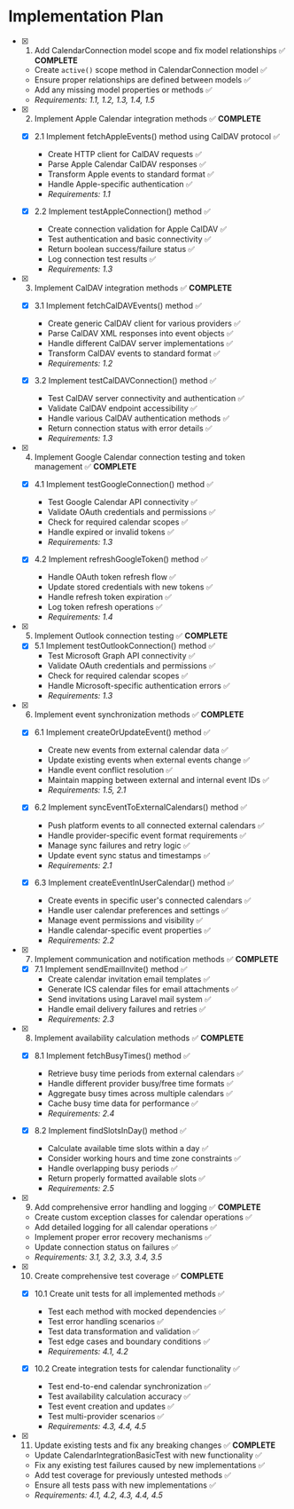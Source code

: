 # Implementation Plan

- [x] 1. Add CalendarConnection model scope and fix model relationships ✅ **COMPLETE**
  - Create `active()` scope method in CalendarConnection model ✅
  - Ensure proper relationships are defined between models ✅
  - Add any missing model properties or methods ✅
  - _Requirements: 1.1, 1.2, 1.3, 1.4, 1.5_

- [x] 2. Implement Apple Calendar integration methods ✅ **COMPLETE**
  - [x] 2.1 Implement fetchAppleEvents() method using CalDAV protocol ✅
    - Create HTTP client for CalDAV requests ✅
    - Parse Apple Calendar CalDAV responses ✅
    - Transform Apple events to standard format ✅
    - Handle Apple-specific authentication ✅
    - _Requirements: 1.1_

  - [x] 2.2 Implement testAppleConnection() method ✅
    - Create connection validation for Apple CalDAV ✅
    - Test authentication and basic connectivity ✅
    - Return boolean success/failure status ✅
    - Log connection test results ✅
    - _Requirements: 1.3_

- [x] 3. Implement CalDAV integration methods ✅ **COMPLETE**
  - [x] 3.1 Implement fetchCalDAVEvents() method ✅
    - Create generic CalDAV client for various providers ✅
    - Parse CalDAV XML responses into event objects ✅
    - Handle different CalDAV server implementations ✅
    - Transform CalDAV events to standard format ✅
    - _Requirements: 1.2_

  - [x] 3.2 Implement testCalDAVConnection() method ✅
    - Test CalDAV server connectivity and authentication ✅
    - Validate CalDAV endpoint accessibility ✅
    - Handle various CalDAV authentication methods ✅
    - Return connection status with error details ✅
    - _Requirements: 1.3_

- [x] 4. Implement Google Calendar connection testing and token management ✅ **COMPLETE**
  - [x] 4.1 Implement testGoogleConnection() method ✅
    - Test Google Calendar API connectivity ✅
    - Validate OAuth credentials and permissions ✅
    - Check for required calendar scopes ✅
    - Handle expired or invalid tokens ✅
    - _Requirements: 1.3_

  - [x] 4.2 Implement refreshGoogleToken() method ✅
    - Handle OAuth token refresh flow ✅
    - Update stored credentials with new tokens ✅
    - Handle refresh token expiration ✅
    - Log token refresh operations ✅
    - _Requirements: 1.4_

- [x] 5. Implement Outlook connection testing ✅ **COMPLETE**
  - [x] 5.1 Implement testOutlookConnection() method ✅
    - Test Microsoft Graph API connectivity ✅
    - Validate OAuth credentials and permissions ✅
    - Check for required calendar scopes ✅
    - Handle Microsoft-specific authentication errors ✅
    - _Requirements: 1.3_

- [x] 6. Implement event synchronization methods ✅ **COMPLETE**
  - [x] 6.1 Implement createOrUpdateEvent() method ✅
    - Create new events from external calendar data ✅
    - Update existing events when external events change ✅
    - Handle event conflict resolution ✅
    - Maintain mapping between external and internal event IDs ✅
    - _Requirements: 1.5, 2.1_

  - [x] 6.2 Implement syncEventToExternalCalendars() method ✅
    - Push platform events to all connected external calendars ✅
    - Handle provider-specific event format requirements ✅
    - Manage sync failures and retry logic ✅
    - Update event sync status and timestamps ✅
    - _Requirements: 2.1_

  - [x] 6.3 Implement createEventInUserCalendar() method ✅
    - Create events in specific user's connected calendars ✅
    - Handle user calendar preferences and settings ✅
    - Manage event permissions and visibility ✅
    - Handle calendar-specific event properties ✅
    - _Requirements: 2.2_

- [x] 7. Implement communication and notification methods ✅ **COMPLETE**
  - [x] 7.1 Implement sendEmailInvite() method ✅
    - Create calendar invitation email templates ✅
    - Generate ICS calendar files for email attachments ✅
    - Send invitations using Laravel mail system ✅
    - Handle email delivery failures and retries ✅
    - _Requirements: 2.3_

- [x] 8. Implement availability calculation methods ✅ **COMPLETE**
  - [x] 8.1 Implement fetchBusyTimes() method ✅
    - Retrieve busy time periods from external calendars ✅
    - Handle different provider busy/free time formats ✅
    - Aggregate busy times across multiple calendars ✅
    - Cache busy time data for performance ✅
    - _Requirements: 2.4_

  - [x] 8.2 Implement findSlotsInDay() method ✅
    - Calculate available time slots within a day ✅
    - Consider working hours and time zone constraints ✅
    - Handle overlapping busy periods ✅
    - Return properly formatted available slots ✅
    - _Requirements: 2.5_

- [x] 9. Add comprehensive error handling and logging ✅ **COMPLETE**
  - Create custom exception classes for calendar operations ✅
  - Add detailed logging for all calendar operations ✅
  - Implement proper error recovery mechanisms ✅
  - Update connection status on failures ✅
  - _Requirements: 3.1, 3.2, 3.3, 3.4, 3.5_

- [x] 10. Create comprehensive test coverage ✅ **COMPLETE**
  - [x] 10.1 Create unit tests for all implemented methods ✅
    - Test each method with mocked dependencies ✅
    - Test error handling scenarios ✅
    - Test data transformation and validation ✅
    - Test edge cases and boundary conditions ✅
    - _Requirements: 4.1, 4.2_

  - [x] 10.2 Create integration tests for calendar functionality ✅
    - Test end-to-end calendar synchronization ✅
    - Test availability calculation accuracy ✅
    - Test event creation and updates ✅
    - Test multi-provider scenarios ✅
    - _Requirements: 4.3, 4.4, 4.5_

- [x] 11. Update existing tests and fix any breaking changes ✅ **COMPLETE**
  - Update CalendarIntegrationBasicTest with new functionality ✅
  - Fix any existing test failures caused by new implementations ✅
  - Add test coverage for previously untested methods ✅
  - Ensure all tests pass with new implementations ✅
  - _Requirements: 4.1, 4.2, 4.3, 4.4, 4.5_
